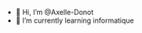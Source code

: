 - 👋 Hi, I’m @Axelle-Donot
- 🌱 I’m currently learning informatique


<!---
Axelle-Donot/Axelle-Donot is a ✨ special ✨ repository because its `README.md` (this file) appears on your GitHub profile.
You can click the Preview link to take a look at your changes.
--->
